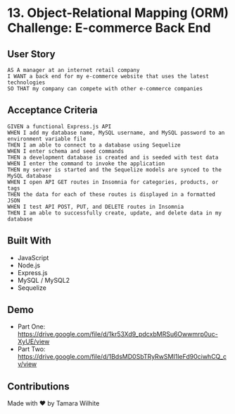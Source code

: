 # 13. Object-Relational Mapping (ORM) Challenge: E-commerce Back End

## User Story
```
AS A manager at an internet retail company
I WANT a back end for my e-commerce website that uses the latest technologies
SO THAT my company can compete with other e-commerce companies
```

## Acceptance Criteria
```
GIVEN a functional Express.js API
WHEN I add my database name, MySQL username, and MySQL password to an environment variable file
THEN I am able to connect to a database using Sequelize
WHEN I enter schema and seed commands
THEN a development database is created and is seeded with test data
WHEN I enter the command to invoke the application
THEN my server is started and the Sequelize models are synced to the MySQL database
WHEN I open API GET routes in Insomnia for categories, products, or tags
THEN the data for each of these routes is displayed in a formatted JSON
WHEN I test API POST, PUT, and DELETE routes in Insomnia
THEN I am able to successfully create, update, and delete data in my database
```

## Built With
* JavaScript
* Node.js
* Express.js
* MySQL / MySQL2
* Sequelize

## Demo
* Part One: https://drive.google.com/file/d/1kr53Xd9_pdcxbMRSu6Owwmrp0uc-XyUE/view
* Part Two: https://drive.google.com/file/d/1BdsMD0SbTRyRwSMI1leFd90ciwhCQ_cv/view

## Contributions
Made with ❤️️ by Tamara Wilhite